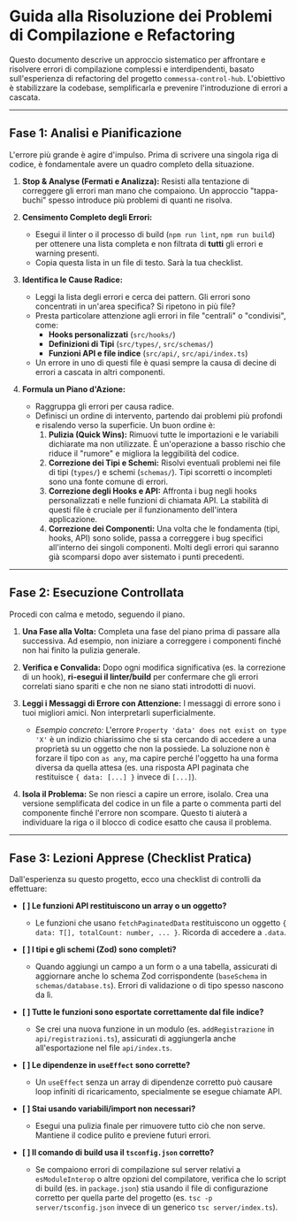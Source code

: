 # Guida alla Risoluzione dei Problemi di Compilazione e Refactoring

Questo documento descrive un approccio sistematico per affrontare e risolvere errori di compilazione complessi e interdipendenti, basato sull'esperienza di refactoring del progetto `commessa-control-hub`. L'obiettivo è stabilizzare la codebase, semplificarla e prevenire l'introduzione di errori a cascata.

---

## Fase 1: Analisi e Pianificazione

L'errore più grande è agire d'impulso. Prima di scrivere una singola riga di codice, è fondamentale avere un quadro completo della situazione.

1.  **Stop & Analyse (Fermati e Analizza):** Resisti alla tentazione di correggere gli errori man mano che compaiono. Un approccio "tappa-buchi" spesso introduce più problemi di quanti ne risolva.

2.  **Censimento Completo degli Errori:**
    *   Esegui il linter o il processo di build (`npm run lint`, `npm run build`) per ottenere una lista completa e non filtrata di **tutti** gli errori e warning presenti.
    *   Copia questa lista in un file di testo. Sarà la tua checklist.

3.  **Identifica le Cause Radice:**
    *   Leggi la lista degli errori e cerca dei pattern. Gli errori sono concentrati in un'area specifica? Si ripetono in più file?
    *   Presta particolare attenzione agli errori in file "centrali" o "condivisi", come:
        *   **Hooks personalizzati** (`src/hooks/`)
        *   **Definizioni di Tipi** (`src/types/`, `src/schemas/`)
        *   **Funzioni API e file indice** (`src/api/`, `src/api/index.ts`)
    *   Un errore in uno di questi file è quasi sempre la causa di decine di errori a cascata in altri componenti.

4.  **Formula un Piano d'Azione:**
    *   Raggruppa gli errori per causa radice.
    *   Definisci un ordine di intervento, partendo dai problemi più profondi e risalendo verso la superficie. Un buon ordine è:
        1.  **Pulizia (Quick Wins):** Rimuovi tutte le importazioni e le variabili dichiarate ma non utilizzate. È un'operazione a basso rischio che riduce il "rumore" e migliora la leggibilità del codice.
        2.  **Correzione dei Tipi e Schemi:** Risolvi eventuali problemi nei file di tipi (`types/`) e schemi (`schemas/`). Tipi scorretti o incompleti sono una fonte comune di errori.
        3.  **Correzione degli Hooks e API:** Affronta i bug negli hooks personalizzati e nelle funzioni di chiamata API. La stabilità di questi file è cruciale per il funzionamento dell'intera applicazione.
        4.  **Correzione dei Componenti:** Una volta che le fondamenta (tipi, hooks, API) sono solide, passa a correggere i bug specifici all'interno dei singoli componenti. Molti degli errori qui saranno già scomparsi dopo aver sistemato i punti precedenti.

---

## Fase 2: Esecuzione Controllata

Procedi con calma e metodo, seguendo il piano.

1.  **Una Fase alla Volta:** Completa una fase del piano prima di passare alla successiva. Ad esempio, non iniziare a correggere i componenti finché non hai finito la pulizia generale.

2.  **Verifica e Convalida:** Dopo ogni modifica significativa (es. la correzione di un hook), **ri-esegui il linter/build** per confermare che gli errori correlati siano spariti e che non ne siano stati introdotti di nuovi.

3.  **Leggi i Messaggi di Errore con Attenzione:** I messaggi di errore sono i tuoi migliori amici. Non interpretarli superficialmente.
    *   *Esempio concreto:* L'errore `Property 'data' does not exist on type 'X'` è un indizio chiarissimo che si sta cercando di accedere a una proprietà su un oggetto che non la possiede. La soluzione non è forzare il tipo con `as any`, ma capire perché l'oggetto ha una forma diversa da quella attesa (es. una risposta API paginata che restituisce `{ data: [...] }` invece di `[...]`).

4.  **Isola il Problema:** Se non riesci a capire un errore, isolalo. Crea una versione semplificata del codice in un file a parte o commenta parti del componente finché l'errore non scompare. Questo ti aiuterà a individuare la riga o il blocco di codice esatto che causa il problema.

---

## Fase 3: Lezioni Apprese (Checklist Pratica)

Dall'esperienza su questo progetto, ecco una checklist di controlli da effettuare:

-   **[ ] Le funzioni API restituiscono un array o un oggetto?**
    *   Le funzioni che usano `fetchPaginatedData` restituiscono un oggetto `{ data: T[], totalCount: number, ... }`. Ricorda di accedere a `.data`.

-   **[ ] I tipi e gli schemi (Zod) sono completi?**
    *   Quando aggiungi un campo a un form o a una tabella, assicurati di aggiornare anche lo schema Zod corrispondente (`baseSchema` in `schemas/database.ts`). Errori di validazione o di tipo spesso nascono da lì.

-   **[ ] Tutte le funzioni sono esportate correttamente dal file indice?**
    *   Se crei una nuova funzione in un modulo (es. `addRegistrazione` in `api/registrazioni.ts`), assicurati di aggiungerla anche all'esportazione nel file `api/index.ts`.

-   **[ ] Le dipendenze in `useEffect` sono corrette?**
    *   Un `useEffect` senza un array di dipendenze corretto può causare loop infiniti di ricaricamento, specialmente se esegue chiamate API.

-   **[ ] Stai usando variabili/import non necessari?**
    *   Esegui una pulizia finale per rimuovere tutto ciò che non serve. Mantiene il codice pulito e previene futuri errori.

-   **[ ] Il comando di build usa il `tsconfig.json` corretto?**
    *   Se compaiono errori di compilazione sul server relativi a `esModuleInterop` o altre opzioni del compilatore, verifica che lo script di build (es. in `package.json`) stia usando il file di configurazione corretto per quella parte del progetto (es. `tsc -p server/tsconfig.json` invece di un generico `tsc server/index.ts`). 